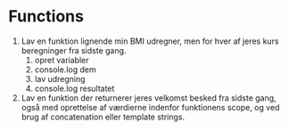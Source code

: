 # Functions

1. Lav en funktion lignende min BMI udregner, men for hver af jeres kurs beregninger fra sidste gang.
   1. opret variabler
   2. console.log dem
   3. lav udregning
   4. console.log resultatet
2. Lav en funktion der returnerer jeres velkomst besked fra sidste gang, også med oprettelse af værdierne indenfor funktionens scope, og ved brug af concatenation eller template strings.
